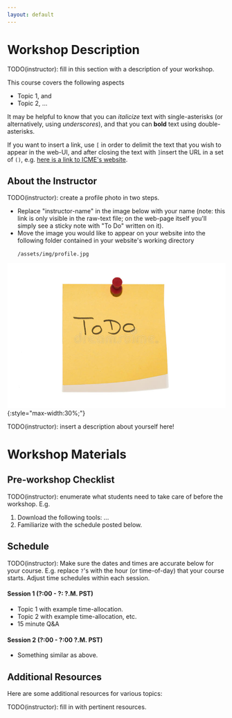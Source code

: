 ```yaml
---
layout: default
---
```


# Workshop Description
TODO(instructor): fill in this section with a description of your workshop.

This course covers the following aspects
  * Topic 1, and
  * Topic 2, ...
  
It may be helpful to know that you can *italicize* text with single-asterisks
(or alternatively, using _underscores_),
and that you can **bold** text using double-asterisks.

If you want to insert a link, use `[` in order to delimit the text that you wish
to appear in the web-UI, and after closing the text with `]`insert the URL in a
set of `()`, e.g. [here is a link to ICME's
website](https://icme.stanford.edu/).

## About the Instructor

TODO(instructor): create a profile photo in two steps.

  * Replace "instructor-name" in the image below with your name (note: this link
is only visible in the raw-text file; on the web-page itself you'll simply see a
sticky note with "To Do" written on it).
  * Move the image you would like to appear on your website into the 
    following folder contained in your website's working directory
    ```
    /assets/img/profile.jpg
    ```
![instructor-name](/assets/img/profile.jpg){:style="max-width:30%;"}

TODO(instructor): insert a description about yourself here!

# Workshop Materials

## Pre-workshop Checklist
TODO(instructor): enumerate what students need to take care of before the
workshop. E.g.

1. Download the following tools: ...
2. Familiarize with the schedule posted below.

## Schedule
TODO(instructor): Make sure the dates and times are accurate below for your
course. E.g. replace `?`'s with the hour (or time-of-day) 
that your course starts. Adjust time schedules within each session.

#### Session 1 (?:00 - ?: ?.M. PST)
  - Topic 1 with example time-allocation.
  - Topic 2 with example time-allocation, etc.
  - 15 minute Q&A
  
#### Session 2 (?:00 - ?:00 ?.M. PST)
  - Something similar as above.

## Additional Resources

Here are some additional resources for various topics:

TODO(instructor): fill in with pertinent resources.








